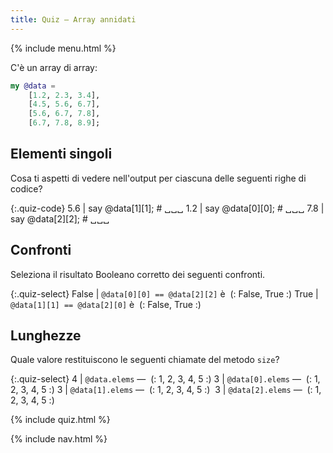 ```yaml
---
title: Quiz — Array annidati
---
```


{% include menu.html %}

C'è un array di array:

```raku
my @data =
    [1.2, 2.3, 3.4],
    [4.5, 5.6, 6.7],
    [5.6, 6.7, 7.8],
    [6.7, 7.8, 8.9];
```

## Elementi singoli

Cosa ti aspetti di vedere nell'output per ciascuna delle seguenti righe di codice?

{:.quiz-code}
5.6 | say @data[1][1]; # ␣␣␣
1.2 | say @data[0][0]; # ␣␣␣
7.8 | say @data[2][2]; # ␣␣␣

## Confronti

Seleziona il risultato Booleano corretto dei seguenti confronti.

{:.quiz-select}
False | `@data[0][0] == @data[2][2]` è&nbsp; (: False, True :)
True | `@data[1][1] == @data[2][0]` è&nbsp; (: False, True :)

## Lunghezze

Quale valore restituiscono le seguenti chiamate del metodo `size`?

{:.quiz-select}
4 | `@data.elems` —&nbsp; (: 1, 2, 3, 4, 5 :)
3 | `@data[0].elems` —&nbsp; (: 1, 2, 3, 4, 5 :)
3 | `@data[1].elems` —&nbsp; (: 1, 2, 3, 4, 5 :) 
3 | `@data[2].elems` —&nbsp; (: 1, 2, 3, 4, 5 :)

{% include quiz.html %}

{% include nav.html %}